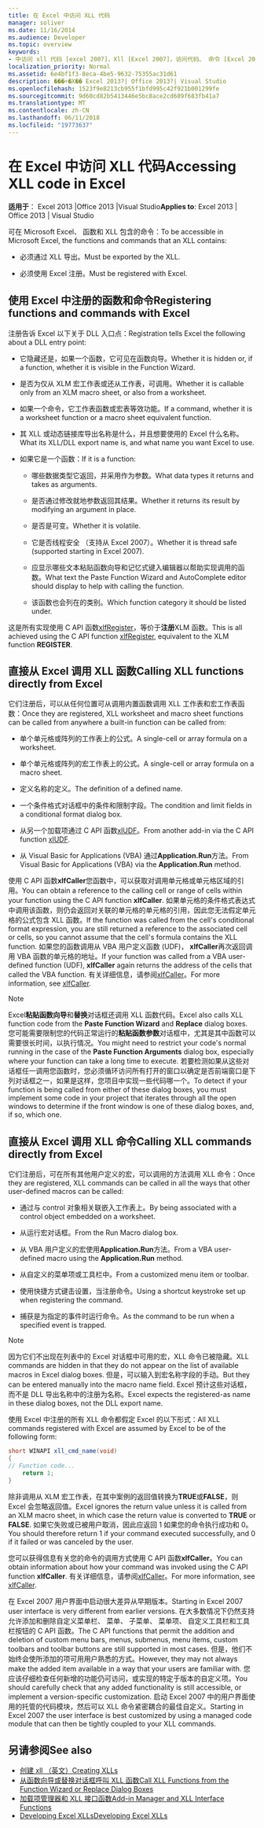 ```yaml
---
title: 在 Excel 中访问 XLL 代码
manager: soliver
ms.date: 11/16/2014
ms.audience: Developer
ms.topic: overview
keywords:
- 中访问 xll 代码 [excel 2007]，Xll [Excel 2007]，访问代码、 命令 [Excel 2007]、 注册、 函数 [Excel 2007]、 注册，从 Excel 调用 xll （英文）、 注册命令 [Excel 2007]，注册函数 [Excel 2007]
localization_priority: Normal
ms.assetid: 6e4bf1f3-8eca-4be5-9632-75355ac31d61
description: ���÷�Χ�� Excel 2013?| Office 2013?| Visual Studio
ms.openlocfilehash: 1523f9e8213cb955f1bfd995c42f921b001299fe
ms.sourcegitcommit: 9d60cd82b5413446e5bc8ace2cd689f683fb41a7
ms.translationtype: MT
ms.contentlocale: zh-CN
ms.lasthandoff: 06/11/2018
ms.locfileid: "19773637"
---
```

# <a name="accessing-xll-code-in-excel"></a><span data-ttu-id="29dd2-104">在 Excel 中访问 XLL 代码</span><span class="sxs-lookup"><span data-stu-id="29dd2-104">Accessing XLL code in Excel</span></span>

<span data-ttu-id="29dd2-105">**适用于**： Excel 2013 |Office 2013 |Visual Studio</span><span class="sxs-lookup"><span data-stu-id="29dd2-105">**Applies to**: Excel 2013 | Office 2013 | Visual Studio</span></span> 
  
<span data-ttu-id="29dd2-106">可在 Microsoft Excel、 函数和 XLL 包含的命令：</span><span class="sxs-lookup"><span data-stu-id="29dd2-106">To be accessible in Microsoft Excel, the functions and commands that an XLL contains:</span></span>
  
- <span data-ttu-id="29dd2-107">必须通过 XLL 导出。</span><span class="sxs-lookup"><span data-stu-id="29dd2-107">Must be exported by the XLL.</span></span>
    
- <span data-ttu-id="29dd2-108">必须使用 Excel 注册。</span><span class="sxs-lookup"><span data-stu-id="29dd2-108">Must be registered with Excel.</span></span>
    
## <a name="registering-functions-and-commands-with-excel"></a><span data-ttu-id="29dd2-109">使用 Excel 中注册的函数和命令</span><span class="sxs-lookup"><span data-stu-id="29dd2-109">Registering functions and commands with Excel</span></span>

<span data-ttu-id="29dd2-110">注册告诉 Excel 以下关于 DLL 入口点：</span><span class="sxs-lookup"><span data-stu-id="29dd2-110">Registration tells Excel the following about a DLL entry point:</span></span>
  
- <span data-ttu-id="29dd2-111">它隐藏还是，如果一个函数，它可见在函数向导。</span><span class="sxs-lookup"><span data-stu-id="29dd2-111">Whether it is hidden or, if a function, whether it is visible in the Function Wizard.</span></span>
    
- <span data-ttu-id="29dd2-112">是否为仅从 XLM 宏工作表或还从工作表，可调用。</span><span class="sxs-lookup"><span data-stu-id="29dd2-112">Whether it is callable only from an XLM macro sheet, or also from a worksheet.</span></span>
    
- <span data-ttu-id="29dd2-113">如果一个命令，它工作表函数或宏表等效功能。</span><span class="sxs-lookup"><span data-stu-id="29dd2-113">If a command, whether it is a worksheet function or a macro sheet equivalent function.</span></span>
    
- <span data-ttu-id="29dd2-114">其 XLL 或动态链接库导出名称是什么，并且想要使用的 Excel 什么名称。</span><span class="sxs-lookup"><span data-stu-id="29dd2-114">What its XLL/DLL export name is, and what name you want Excel to use.</span></span>
    
- <span data-ttu-id="29dd2-115">如果它是一个函数：</span><span class="sxs-lookup"><span data-stu-id="29dd2-115">If it is a function:</span></span>
    
  - <span data-ttu-id="29dd2-116">哪些数据类型它返回，并采用作为参数。</span><span class="sxs-lookup"><span data-stu-id="29dd2-116">What data types it returns and takes as arguments.</span></span>
    
  - <span data-ttu-id="29dd2-117">是否通过修改就地参数返回其结果。</span><span class="sxs-lookup"><span data-stu-id="29dd2-117">Whether it returns its result by modifying an argument in place.</span></span>
    
  - <span data-ttu-id="29dd2-118">是否是可变。</span><span class="sxs-lookup"><span data-stu-id="29dd2-118">Whether it is volatile.</span></span>
    
  - <span data-ttu-id="29dd2-119">它是否线程安全 （支持从 Excel 2007）。</span><span class="sxs-lookup"><span data-stu-id="29dd2-119">Whether it is thread safe (supported starting in Excel 2007).</span></span>
    
  - <span data-ttu-id="29dd2-120">应显示哪些文本粘贴函数向导和记忆式键入编辑器以帮助实现调用的函数。</span><span class="sxs-lookup"><span data-stu-id="29dd2-120">What text the Paste Function Wizard and AutoComplete editor should display to help with calling the function.</span></span>
    
  - <span data-ttu-id="29dd2-121">该函数也会列在的类别。</span><span class="sxs-lookup"><span data-stu-id="29dd2-121">Which function category it should be listed under.</span></span>
    
<span data-ttu-id="29dd2-122">这是所有实现使用 C API 函数[xlfRegister](xlfregister-form-1.md)，等价于**注册**XLM 函数。</span><span class="sxs-lookup"><span data-stu-id="29dd2-122">This is all achieved using the C API function [xlfRegister](xlfregister-form-1.md), equivalent to the XLM function **REGISTER**.</span></span>
  
## <a name="calling-xll-functions-directly-from-excel"></a><span data-ttu-id="29dd2-123">直接从 Excel 调用 XLL 函数</span><span class="sxs-lookup"><span data-stu-id="29dd2-123">Calling XLL functions directly from Excel</span></span>

<span data-ttu-id="29dd2-124">它们注册后，可以从任何位置可从调用内置函数调用 XLL 工作表和宏工作表函数：</span><span class="sxs-lookup"><span data-stu-id="29dd2-124">Once they are registered, XLL worksheet and macro sheet functions can be called from anywhere a built-in function can be called from:</span></span>
  
- <span data-ttu-id="29dd2-125">单个单元格或阵列的工作表上的公式。</span><span class="sxs-lookup"><span data-stu-id="29dd2-125">A single-cell or array formula on a worksheet.</span></span>
    
- <span data-ttu-id="29dd2-126">单个单元格或阵列的宏工作表上的公式。</span><span class="sxs-lookup"><span data-stu-id="29dd2-126">A single-cell or array formula on a macro sheet.</span></span>
    
- <span data-ttu-id="29dd2-127">定义名称的定义。</span><span class="sxs-lookup"><span data-stu-id="29dd2-127">The definition of a defined name.</span></span>
    
- <span data-ttu-id="29dd2-128">一个条件格式对话框中的条件和限制字段。</span><span class="sxs-lookup"><span data-stu-id="29dd2-128">The condition and limit fields in a conditional format dialog box.</span></span>
    
- <span data-ttu-id="29dd2-129">从另一个加载项通过 C API 函数[xlUDF](xludf.md)。</span><span class="sxs-lookup"><span data-stu-id="29dd2-129">From another add-in via the C API function [xlUDF](xludf.md).</span></span>
    
- <span data-ttu-id="29dd2-130">从 Visual Basic for Applications (VBA) 通过**Application.Run**方法。</span><span class="sxs-lookup"><span data-stu-id="29dd2-130">From Visual Basic for Applications (VBA) via the **Application.Run** method.</span></span> 
    
<span data-ttu-id="29dd2-131">使用 C API 函数**xlfCaller**您函数中，可以获取对调用单元格或单元格区域的引用。</span><span class="sxs-lookup"><span data-stu-id="29dd2-131">You can obtain a reference to the calling cell or range of cells within your function using the C API function **xlfCaller**.</span></span> <span data-ttu-id="29dd2-132">如果单元格的条件格式表达式中调用该函数，则仍会返回对关联的单元格的单元格的引用，因此您无法假定单元格的公式包含 XLL 函数。</span><span class="sxs-lookup"><span data-stu-id="29dd2-132">If the function was called from the cell's conditional format expression, you are still returned a reference to the associated cell or cells, so you cannot assume that the cell's formula contains the XLL function.</span></span> <span data-ttu-id="29dd2-133">如果您的函数调用从 VBA 用户定义函数 (UDF)， **xlfCaller**再次返回调用 VBA 函数的单元格的地址。</span><span class="sxs-lookup"><span data-stu-id="29dd2-133">If your function was called from a VBA user-defined function (UDF), **xlfCaller** again returns the address of the cells that called the VBA function.</span></span> <span data-ttu-id="29dd2-134">有关详细信息，请参阅[xlfCaller](xlfcaller.md)。</span><span class="sxs-lookup"><span data-stu-id="29dd2-134">For more information, see [xlfCaller](xlfcaller.md).</span></span>
  
> [!NOTE]
> <span data-ttu-id="29dd2-135">Excel**粘贴函数向导**和**替换**对话框还调用 XLL 函数代码。</span><span class="sxs-lookup"><span data-stu-id="29dd2-135">Excel also calls XLL function code from the **Paste Function Wizard** and **Replace** dialog boxes.</span></span> <span data-ttu-id="29dd2-136">您可能需要限制您的代码正常运行的**粘贴函数参数**对话框中，尤其是其中函数可以需要很长时间，以执行情况。</span><span class="sxs-lookup"><span data-stu-id="29dd2-136">You might need to restrict your code's normal running in the case of the **Paste Function Arguments** dialog box, especially where your function can take a long time to execute.</span></span> <span data-ttu-id="29dd2-137">若要检测如果从这些对话框任一调用您函数时，您必须循环访问所有打开的窗口以确定是否前端窗口是下列对话框之一，如果是这样，您项目中实现一些代码哪一个。</span><span class="sxs-lookup"><span data-stu-id="29dd2-137">To detect if your function is being called from either of these dialog boxes, you must implement some code in your project that iterates through all the open windows to determine if the front window is one of these dialog boxes, and, if so, which one.</span></span> 
  
## <a name="calling-xll-commands-directly-from-excel"></a><span data-ttu-id="29dd2-138">直接从 Excel 调用 XLL 命令</span><span class="sxs-lookup"><span data-stu-id="29dd2-138">Calling XLL commands directly from Excel</span></span>

<span data-ttu-id="29dd2-139">它们注册后，可在所有其他用户定义的宏，可以调用的方法调用 XLL 命令：</span><span class="sxs-lookup"><span data-stu-id="29dd2-139">Once they are registered, XLL commands can be called in all the ways that other user-defined macros can be called:</span></span>
  
- <span data-ttu-id="29dd2-140">通过与 control 对象相关联嵌入工作表上。</span><span class="sxs-lookup"><span data-stu-id="29dd2-140">By being associated with a control object embedded on a worksheet.</span></span>
    
- <span data-ttu-id="29dd2-141">从运行宏对话框。</span><span class="sxs-lookup"><span data-stu-id="29dd2-141">From the Run Macro dialog box.</span></span>
    
- <span data-ttu-id="29dd2-142">从 VBA 用户定义的宏使用**Application.Run**方法。</span><span class="sxs-lookup"><span data-stu-id="29dd2-142">From a VBA user-defined macro using the **Application.Run** method.</span></span> 
    
- <span data-ttu-id="29dd2-143">从自定义的菜单项或工具栏中。</span><span class="sxs-lookup"><span data-stu-id="29dd2-143">From a customized menu item or toolbar.</span></span>
    
- <span data-ttu-id="29dd2-144">使用快捷方式键击设置，当注册命令。</span><span class="sxs-lookup"><span data-stu-id="29dd2-144">Using a shortcut keystroke set up when registering the command.</span></span>
    
- <span data-ttu-id="29dd2-145">捕获是为指定的事件时运行命令。</span><span class="sxs-lookup"><span data-stu-id="29dd2-145">As the command to be run when a specified event is trapped.</span></span>
    
> [!NOTE]
> <span data-ttu-id="29dd2-146">因为它们不出现在列表中的 Excel 对话框中可用的宏，XLL 命令已被隐藏。</span><span class="sxs-lookup"><span data-stu-id="29dd2-146">XLL commands are hidden in that they do not appear on the list of available macros in Excel dialog boxes.</span></span> <span data-ttu-id="29dd2-147">但是，可以输入到宏名称字段的手动。</span><span class="sxs-lookup"><span data-stu-id="29dd2-147">But they can be entered manually into the macro name field.</span></span> <span data-ttu-id="29dd2-148">Excel 预计这些对话框，而不是 DLL 导出名称中的注册为名称。</span><span class="sxs-lookup"><span data-stu-id="29dd2-148">Excel expects the registered-as name in these dialog boxes, not the DLL export name.</span></span> 
  
<span data-ttu-id="29dd2-149">使用 Excel 中注册的所有 XLL 命令都假定 Excel 的以下形式：</span><span class="sxs-lookup"><span data-stu-id="29dd2-149">All XLL commands registered with Excel are assumed by Excel to be of the following form:</span></span>
  
```cs
short WINAPI xll_cmd_name(void)
{
// Function code...
    return 1;
}

```

<span data-ttu-id="29dd2-150">除非调用从 XLM 宏工作表，在其中案例的返回值转换为**TRUE**或**FALSE**，则 Excel 会忽略返回值。</span><span class="sxs-lookup"><span data-stu-id="29dd2-150">Excel ignores the return value unless it is called from an XLM macro sheet, in which case the return value is converted to **TRUE** or **FALSE**.</span></span> <span data-ttu-id="29dd2-151">如果它失败或已被用户取消，因此应返回 1 如果您的命令执行成功和 0。</span><span class="sxs-lookup"><span data-stu-id="29dd2-151">You should therefore return 1 if your command executed successfully, and 0 if it failed or was canceled by the user.</span></span>
  
<span data-ttu-id="29dd2-152">您可以获得信息有关您的命令的调用方式使用 C API 函数**xlfCaller**。</span><span class="sxs-lookup"><span data-stu-id="29dd2-152">You can obtain information about how your command was invoked using the C API function **xlfCaller**.</span></span> <span data-ttu-id="29dd2-153">有关详细信息，请参阅[xlfCaller](xlfcaller.md)。</span><span class="sxs-lookup"><span data-stu-id="29dd2-153">For more information, see [xlfCaller](xlfcaller.md).</span></span>
  
<span data-ttu-id="29dd2-154">在 Excel 2007 用户界面中启动很大差异从早期版本。</span><span class="sxs-lookup"><span data-stu-id="29dd2-154">Starting in Excel 2007 user interface is very different from earlier versions.</span></span> <span data-ttu-id="29dd2-155">在大多数情况下仍然支持允许添加和删除自定义菜单栏、 菜单、 子菜单、 菜单项、 自定义工具栏和工具栏按钮的 C API 函数。</span><span class="sxs-lookup"><span data-stu-id="29dd2-155">The C API functions that permit the addition and deletion of custom menu bars, menus, submenus, menu items, custom toolbars and toolbar buttons are still supported in most cases.</span></span> <span data-ttu-id="29dd2-156">但是，他们不始终会使所添加的项可用用户熟悉的方式。</span><span class="sxs-lookup"><span data-stu-id="29dd2-156">However, they may not always make the added item available in a way that your users are familiar with.</span></span> <span data-ttu-id="29dd2-157">您应该仔细检查任何新增的功能仍可访问，或实现的特定于版本的自定义项。</span><span class="sxs-lookup"><span data-stu-id="29dd2-157">You should carefully check that any added functionality is still accessible, or implement a version-specific customization.</span></span> <span data-ttu-id="29dd2-158">启动 Excel 2007 中的用户界面使用的托管的代码模块，然后可以 XLL 命令紧密耦合的最佳自定义。</span><span class="sxs-lookup"><span data-stu-id="29dd2-158">Starting in Excel 2007 the user interface is best customized by using a managed code module that can then be tightly coupled to your XLL commands.</span></span>
  
## <a name="see-also"></a><span data-ttu-id="29dd2-159">另请参阅</span><span class="sxs-lookup"><span data-stu-id="29dd2-159">See also</span></span>

- [<span data-ttu-id="29dd2-160">创建 xll （英文）</span><span class="sxs-lookup"><span data-stu-id="29dd2-160">Creating XLLs</span></span>](creating-xlls.md)
- [<span data-ttu-id="29dd2-161">从函数向导或替换对话框呼叫 XLL 函数</span><span class="sxs-lookup"><span data-stu-id="29dd2-161">Call XLL Functions from the Function Wizard or Replace Dialog Boxes</span></span>](how-to-call-xll-functions-from-the-function-wizard-or-replace-dialog-boxes.md)
- [<span data-ttu-id="29dd2-162">加载项管理器和 XLL 接口函数</span><span class="sxs-lookup"><span data-stu-id="29dd2-162">Add-in Manager and XLL Interface Functions</span></span>](add-in-manager-and-xll-interface-functions.md)
- [<span data-ttu-id="29dd2-163">Developing Excel XLLs</span><span class="sxs-lookup"><span data-stu-id="29dd2-163">Developing Excel XLLs</span></span>](developing-excel-xlls.md)



